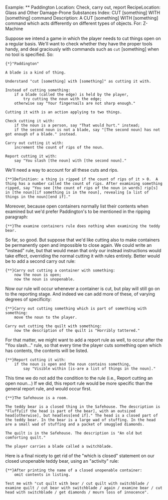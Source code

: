 Example: ** Paddington
Location: Check, carry out, report
RecipeLocation: Glass and Other Damage-Prone Substances
Index: CUT [something] WITH [something] command
Description: A CUT [something] WITH [something] command which acts differently on different types of objects.
For: Z-Machine

  
Suppose we intend a game in which the player needs to cut things open on a regular basis. We'll want to check whether they have the proper tools handy, and deal graciously with commands such as ``cut`` [something] when no tool is specified. So:

  

``` inform7
{*}"Paddington"

A blade is a kind of thing.

Understand "cut [something] with [something]" as cutting it with.

Instead of cutting something:
	if a blade (called the edge) is held by the player,
		try cutting the noun with the edge;
	otherwise say "Your fingernails are not sharp enough."

Cutting it with is an action applying to two things.

Check cutting it with:
	if the noun is a person, say "That would hurt." instead;
	if the second noun is not a blade, say "[The second noun] has not got enough of a blade." instead.

Carry out cutting it with:
	increment the count of rips of the noun.

Report cutting it with:
	say "You slash [the noun] with [the second noun]."
```

  
We'll need a way to account for all these cuts and rips.

  

``` inform7
{**}Definition: a thing is ripped if the count of rips of it > 0.  A thing has a number called the count of rips. After examining something ripped, say "You see [the count of rips of the noun in words] rip[s] in [the noun][if something is in the noun], revealing [a list of things in the noun][end if]."
```

  
Moreover, because open containers normally list their contents when examined but we'd prefer Paddington's to be mentioned in the ripping paragraph:

  

``` inform7
{**}The examine containers rule does nothing when examining the teddy bear.
```

  
So far, so good. But suppose that we'd like cutting also to make containers be permanently open and impossible to close again. We could write an "instead" rule, but that would mean that only our instead instructions would take effect, overriding the normal cutting it with rules entirely. Better would be to add a second carry out rule:

  

``` inform7
{**}Carry out cutting a container with something:
	now the noun is open;
	now the noun is unopenable.
```

  
Now our rule will occur whenever a container is cut, but play will still go on to the reporting stage. And indeed we can add more of these, of varying degrees of specificity:

  

``` inform7
{**}Carry out cutting something which is part of something with something:
	move the noun to the player.

Carry out cutting the quilt with something:
	now the description of the quilt is "Horribly tattered."
```

  
For that matter, we might want to add a report rule as well, to occur after the "You slash..." rule, so that every time the player cuts something open which has contents, the contents will be listed.

  

``` inform7
{**}Report cutting it with:
	if the noun is open and the noun contains something,
		say "Visible within [is-are a list of things in the noun]."
```

  
This time we do not add the condition to the rule (i.e., Report cutting an open noun...) If we did, this report rule would be more specific than the general report rule, and would occur first.

  

``` inform7
{**}The Safehouse is a room.

The teddy bear is a closed thing in the Safehouse. The description is "Fluffy[if the head is part of the bear], with an outsized head[otherwise], but headless[end if]." The head is a closed part of the teddy bear. In the bear is a large wad of stuffing. In the head are a small wad of stuffing and a packet of smuggled diamonds.

The quilt is in the Safehouse. The description is "An old but comforting quilt."

The player carries a blade called a switchblade.
```

  
Here is a final nicety to get rid of the "which is closed" statement on our closed unopenable teddy bear, using an "activity" rule:

  

``` inform7
{**}After printing the name of a closed unopenable container:
	omit contents in listing.

Test me with "cut quilt with bear / cut quilt with switchblade / examine quilt / cut bear with switchblade / again / examine bear / cut head with switchblade / get diamonds / mourn loss of innocence".
```

